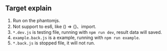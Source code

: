 
## Target explain

1. Run on the phantomjs.
2. Not support to es6, like () => {}、import.
3. `*.dev.js` is testing file, running with `npm run dev`, result data will saved.
4. `example.back.js` is a example, running with `npm run example`.
5. `*.back.js` is stopped file, it will not run.
